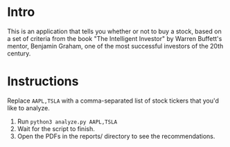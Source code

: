 # Intro
This is an application that tells you whether or not to buy a stock, based on a set of criteria from the book "The Intelligent Investor" by Warren Buffett's mentor, Benjamin Graham, one of the most successful investors of the 20th century.

# Instructions
Replace `AAPL,TSLA` with a comma-separated list of stock tickers that you'd like to analyze.
1. Run `python3 analyze.py AAPL,TSLA`
2. Wait for the script to finish.
3. Open the PDFs in the reports/ directory to see the recommendations.
